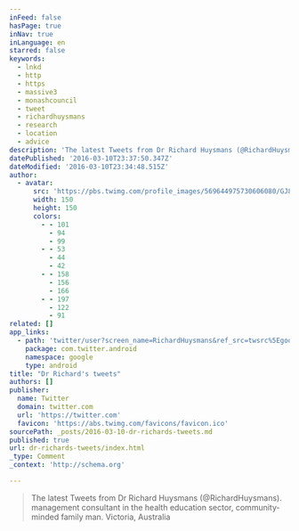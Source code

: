 ```yaml
---
inFeed: false
hasPage: true
inNav: true
inLanguage: en
starred: false
keywords:
  - lnkd
  - http
  - https
  - massive3
  - monashcouncil
  - tweet
  - richardhuysmans
  - research
  - location
  - advice
description: 'The latest Tweets from Dr Richard Huysmans (@RichardHuysmans). management consultant in the health education sector, community-minded family man. Victoria, Australia'
datePublished: '2016-03-10T23:37:50.347Z'
dateModified: '2016-03-10T23:34:48.515Z'
author:
  - avatar:
      src: 'https://pbs.twimg.com/profile_images/569644975730606080/GJ8Pa3Xg_400x400.jpeg'
      width: 150
      height: 150
      colors:
        - - 101
          - 94
          - 99
        - - 53
          - 44
          - 42
        - - 158
          - 156
          - 166
        - - 197
          - 122
          - 91
related: []
app_links:
  - path: 'twitter/user?screen_name=RichardHuysmans&ref_src=twsrc%5Egoogle%7Ctwcamp%5Eandroidseo%7Ctwgr%5Eprofile'
    package: com.twitter.android
    namespace: google
    type: android
title: "Dr Richard's tweets"
authors: []
publisher:
  name: Twitter
  domain: twitter.com
  url: 'https://twitter.com'
  favicon: 'https://abs.twimg.com/favicons/favicon.ico'
sourcePath: _posts/2016-03-10-dr-richards-tweets.md
published: true
url: dr-richards-tweets/index.html
_type: Comment
_context: 'http://schema.org'

---
```

> The latest Tweets from Dr Richard Huysmans &lpar;&commat;RichardHuysmans&rpar;&period; management consultant in the health education sector&comma; community-minded family man&period; Victoria&comma; Australia